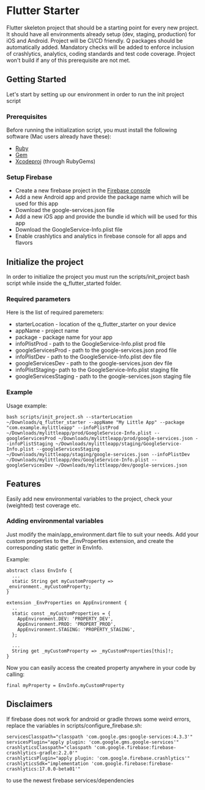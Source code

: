 # Flutter Starter

Flutter skeleton project that should be a starting point for every new project. It should have all environments already setup (dev, staging, production) for iOS and Android. Project will be CI/CD friendly. Q packages should be automatically added. Mandatory checks will be added to enforce inclusion of crashlytics, analytics, coding standards and test code coverage. Project won't build if any of this prerequisite are not met.

## Getting Started

Let's start by setting up our environment in order to run the init project script

### Prerequisites

Before running the initialization script, you must install the following software (Mac users already have these):
* [Ruby](https://www.ruby-lang.org/en/documentation/installation/)
* [Gem](https://rubygems.org/pages/download)
* [Xcodeproj](https://github.com/CocoaPods/Xcodeproj) (through RubyGems)

### Setup Firebase

* Create a new firebase project in the [Firebase console](https://firebase.google.com/)
* Add a new Android app and provide the package name which will be used for this app
* Download the google-services.json file
* Add a new iOS app and provide the bundle id which will be used for this app
* Download the GoogleService-Info.plist file
* Enable crashlytics and analytics in firebase console for all apps and flavors

## Initialize the project

In order to initialize the project you must run the scripts/init_project bash script while inside the q_flutter_started folder.

### Required parameters

Here is the list of required paremeters:

* starterLocation - location of the q_flutter_starter on your device
* appName - project name
* package - package name for your app
* infoPlistProd - path to the GoogleService-Info.plist prod file
* googleServicesProd - path to the google-services.json prod file
* infoPlistDev - path to the GoogleService-Info.plist dev file
* googleServicesDev - path to the google-services.json dev file
* infoPlistStaging- path to the GoogleService-Info.plist staging file
* googleServicesStaging - path to the google-services.json staging file

### Example

Usage example:

```
bash scripts/init_project.sh --starterLocation ~/Downloads/q_flutter_starter --appName "My Little App" --package "com.example.mylittleapp" --infoPlistProd ~/Downloads/mylittleapp/prod/GoogleService-Info.plist --googleServicesProd ~/Downloads/mylittleapp/prod/google-services.json --infoPlistStaging ~/Downloads/mylittleapp/staging/GoogleService-Info.plist --googleServicesStaging ~/Downloads/mylittleapp/staging/google-services.json --infoPlistDev ~/Downloads/mylittleapp/dev/GoogleService-Info.plist --googleServicesDev ~/Downloads/mylittleapp/dev/google-services.json
```

## Features

Easily add new environmental variables to the project, check your (weighted) test coverage etc.

### Adding environmental variables

Just modify the main/app_environment.dart file to suit your needs. Add your custom properties to the _EnvProperties extension, and create the corresponding static getter in EnvInfo.

Example:

```
abstract class EnvInfo {
  ...
  static String get myCustomProperty => _environment._myCustomProperty;
}

extension _EnvProperties on AppEnvironment {
  ..
  static const _myCustomProperties = {
    AppEnvironment.DEV: 'PROPERTY_DEV',
    AppEnvironment.PROD: 'PROPERT_PROD',
    AppEnvironment.STAGING: 'PROPERTY_STAGING',
  };
  
  ...
  String get _myCustomProperty => _myCustomProperties[this]!;
}

```

Now you can easily access the created property anywhere in your code by calling:

```
final myProperty = EnvInfo.myCustomProperty
```

## Disclaimers

If firebase does not work for android or gradle throws some weird errors, replace the variables in scripts/configure_firebase.sh:
```
servicesClasspath="classpath 'com.google.gms:google-services:4.3.3'"
servicesPlugin="apply plugin: 'com.google.gms.google-services'"
crashlyticsClasspath="classpath 'com.google.firebase:firebase-crashlytics-gradle:2.2.0'"
crashlyticsPlugin="apply plugin: 'com.google.firebase.crashlytics'"
crashlyticsSdk="implementation 'com.google.firebase:firebase-crashlytics:17.0.0-beta01'"
```
to use the newest firebase services/dependencies